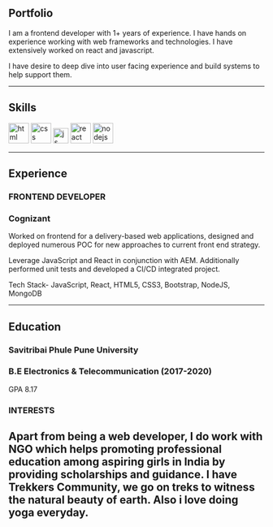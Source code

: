 ## Portfolio

I am a frontend developer with 1+ years of experience. I have hands on experience working with web frameworks and technologies. I have extensively worked on react and javascript.

I have desire to deep dive into user facing experience and build systems to help support them.

---

## Skills

<p align='left'>
  <img src="https://upload.wikimedia.org/wikipedia/commons/thumb/6/61/HTML5_logo_and_wordmark.svg/2048px-HTML5_logo_and_wordmark.svg.png" alt="html" width="40" height="40">
  <img src='https://upload.wikimedia.org/wikipedia/commons/thumb/d/d5/CSS3_logo_and_wordmark.svg/1200px-CSS3_logo_and_wordmark.svg.png' alt="css" width="40" height="40">
  <img src='https://upload.wikimedia.org/wikipedia/commons/6/6a/JavaScript-logo.png' height='30' width='auto' alt="js">
   <img src="https://upload.wikimedia.org/wikipedia/commons/thumb/a/a7/React-icon.svg/1280px-React-icon.svg.png" alt="react" width="auto" height="40"/>
   <img src="https://cdn.freebiesupply.com/logos/large/2x/nodejs-icon-logo-png-transparent.png" alt="nodejs" width="auto" height="40"/>
</p>

---

## Experience

### **FRONTEND DEVELOPER**
### Cognizant
Worked on frontend for a delivery-based web applications, designed and deployed numerous POC for new approaches to current front end strategy.

Leverage JavaScript and React in conjunction with AEM. Additionally performed unit tests and developed a CI/CD integrated project.

Tech Stack- JavaScript, React, HTML5, CSS3, Bootstrap, NodeJS, MongoDB

---

## Education

### **Savitribai Phule Pune University**
### B.E Electronics & Telecommunication (2017-2020)
GPA 8.17


### INTERESTS
Apart from being a web developer, I do work with NGO which helps promoting professional education among aspiring girls in India by providing scholarships and guidance.
I have Trekkers Community, we go on treks to witness the natural beauty of earth. Also i love doing yoga everyday.
---

